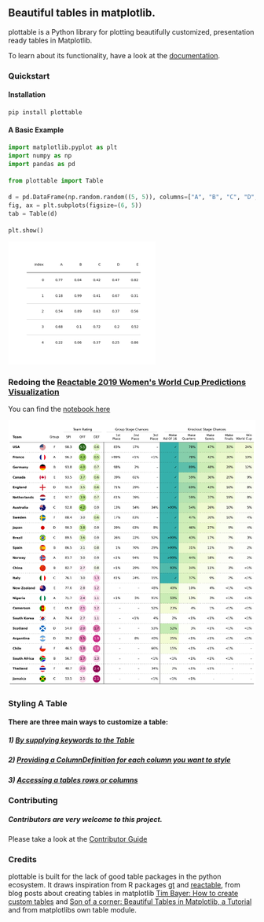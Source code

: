 
## Beautiful tables in matplotlib.

plottable is a Python library for plotting beautifully customized, presentation ready tables in Matplotlib.

To learn about its functionality, have a look at the [documentation](https://plottable.readthedocs.io/en/latest/).

### Quickstart

#### Installation

```
pip install plottable
```

#### A Basic Example
```python
import matplotlib.pyplot as plt
import numpy as np
import pandas as pd

from plottable import Table

d = pd.DataFrame(np.random.random((5, 5)), columns=["A", "B", "C", "D", "E"]).round(2)
fig, ax = plt.subplots(figsize=(6, 5))
tab = Table(d)

plt.show()
```

<img src="docs/example_notebooks/images/basic_table.png" width="300">

### Redoing the [Reactable 2019 Women's World Cup Predictions Visualization](https://glin.github.io/reactable/articles/womens-world-cup/womens-world-cup.html)

You can find the [notebook here](https://github.com/znstrider/plottable/blob/master/docs/example_notebooks/wwc_example.ipynb)

<img src="docs/example_notebooks/images/wwc_table.png">

### Styling A Table

#### There are three main ways to customize a table:

##### 1) [By supplying keywords to the Table](https://plottable.readthedocs.io/en/latest/notebooks/table.html)

##### 2) [Providing a ColumnDefinition for each column you want to style](https://plottable.readthedocs.io/en/latest/notebooks/column_definition.html)

##### 3) [Accessing a tables rows or columns](https://plottable.readthedocs.io/en/latest/notebooks/rows_and_columns.html)

### Contributing

##### *Contributors are very welcome to this project.*  

Please take a look at the [Contributor Guide](contributing.rst)


### Credits

plottable is built for the lack of good table packages in the python ecosystem.
It draws inspiration from R packages [gt](https://github.com/rstudio/gt) and [reactable](https://github.com/glin/reactable), from blog posts about creating tables in matplotlib [Tim Bayer: How to create custom tables](https://matplotlib.org/matplotblog/posts/how-to-create-custom-tables/) and [Son of a corner: Beautiful Tables in Matplotlib, a Tutorial](https://www.sonofacorner.com/beautiful-tables/) and from matplotlibs own table module.